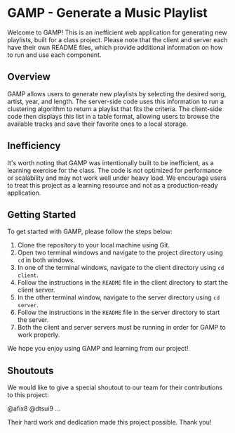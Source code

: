 # GAMP - Generate a Music Playlist

Welcome to GAMP! This is an inefficient web application for generating new playlists, built for a class project. Please note that the client and server each have their own README files, which provide additional information on how to run and use each component.

## Overview

GAMP allows users to generate new playlists by selecting the desired song, artist, year, and length. The server-side code uses this information to run a clustering algorithm to return a playlist that fits the criteria. The client-side code then displays this list in a table format, allowing users to browse the available tracks and save their favorite ones to a local storage.

## Inefficiency

It's worth noting that GAMP was intentionally built to be inefficient, as a learning exercise for the class. The code is not optimized for performance or scalability and may not work well under heavy load. We encourage users to treat this project as a learning resource and not as a production-ready application.

## Getting Started

To get started with GAMP, please follow the steps below:

1. Clone the repository to your local machine using Git.
2. Open two terminal windows and navigate to the project directory using `cd` in both windows.
3. In one of the terminal windows, navigate to the client directory using `cd client`.
4. Follow the instructions in the `README` file in the client directory to start the client server.
5. In the other terminal window, navigate to the server directory using `cd server`.
6. Follow the instructions in the `README` file in the server directory to start the server.
7. Both the client and server servers must be running in order for GAMP to work properly.

We hope you enjoy using GAMP and learning from our project! 

## Shoutouts

We would like to give a special shoutout to our team for their contributions to this project:

@afix8 @dtsui9 ...

Their hard work and dedication made this project possible. Thank you!